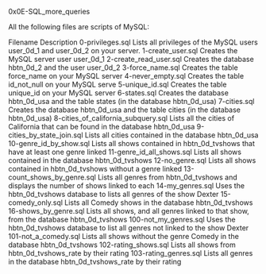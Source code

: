 0x0E-SQL_more_queries

All the following files are scripts of MySQL:

Filename	Description
0-privileges.sql	Lists all privileges of the MySQL users user_0d_1 and user_0d_2 on your server.
1-create_user.sql	Creates the MySQL server user user_0d_1
2-create_read_user.sql	Creates the database hbtn_0d_2 and the user user_0d_2
3-force_name.sql	Creates the table force_name on your MySQL server
4-never_empty.sql	Creates the table id_not_null on your MySQL serve
5-unique_id.sql	Creates the table unique_id on your MySQL server
6-states.sql	Creates the database hbtn_0d_usa and the table states (in the database hbtn_0d_usa)
7-cities.sql	Creates the database hbtn_0d_usa and the table cities (in the database hbtn_0d_usa)
8-cities_of_california_subquery.sql	Lists all the cities of California that can be found in the database hbtn_0d_usa
9-cities_by_state_join.sql	Lists all cities contained in the database hbtn_0d_usa
10-genre_id_by_show.sql	Lists all shows contained in hbtn_0d_tvshows that have at least one genre linked
11-genre_id_all_shows.sql	Lists all shows contained in the database hbtn_0d_tvshows
12-no_genre.sql	Lists all shows contained in hbtn_0d_tvshows without a genre linked
13-count_shows_by_genre.sql	Lists all genres from hbtn_0d_tvshows and displays the number of shows linked to each
14-my_genres.sql	Uses the hbtn_0d_tvshows database to lists all genres of the show Dexter
15-comedy_only.sql	Lists all Comedy shows in the database hbtn_0d_tvshows
16-shows_by_genre.sql	Lists all shows, and all genres linked to that show, from the database hbtn_0d_tvshows
100-not_my_genres.sql	Uses the hbtn_0d_tvshows database to list all genres not linked to the show Dexter
101-not_a_comedy.sql	Lists all shows without the genre Comedy in the database hbtn_0d_tvshows
102-rating_shows.sql	Lists all shows from hbtn_0d_tvshows_rate by their rating
103-rating_genres.sql	Lists all genres in the database hbtn_0d_tvshows_rate by their rating
